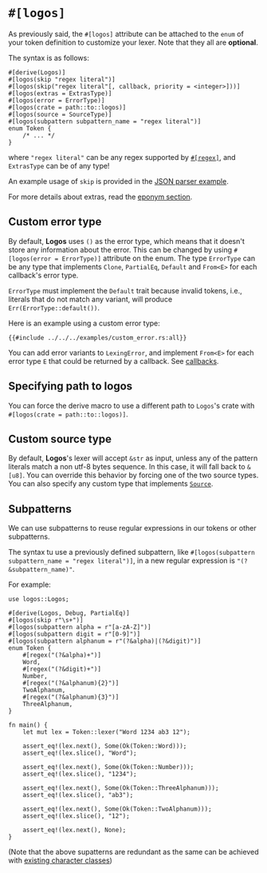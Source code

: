 # `#[logos]`

As previously said, the `#[logos]` attribute can be attached to the `enum`
of your token definition to customize your lexer. Note that they all are
**optional**.

The syntax is as follows:

```rust,no_run,no_playground
#[derive(Logos)]
#[logos(skip "regex literal")]
#[logos(skip("regex literal"[, callback, priority = <integer>]))]
#[logos(extras = ExtrasType)]
#[logos(error = ErrorType)]
#[logos(crate = path::to::logos)]
#[logos(source = SourceType)]
#[logos(subpattern subpattern_name = "regex literal")]
enum Token {
    /* ... */
}
```

where `"regex literal"` can be any regex supported by
[`#[regex]`](../common-regex.md), and `ExtrasType` can be of any type!

An example usage of `skip` is provided in the [JSON parser example](../examples/json.md).

For more details about extras, read the [eponym section](../extras.md).

## Custom error type

By default, **Logos** uses `()` as the error type, which means that it
doesn't store any information about the error.
This can be changed by using `#[logos(error = ErrorType)]` attribute on the enum.
The type `ErrorType` can be any type that implements `Clone`, `PartialEq`,
`Default` and `From<E>` for each callback's error type.

`ErrorType` must implement the `Default` trait because invalid tokens, i.e.,
literals that do not match any variant, will produce `Err(ErrorType::default())`.

Here is an example using a custom error type:

```rust,no_run,noplayground
{{#include ../../../examples/custom_error.rs:all}}
```

You can add error variants to `LexingError`,
and implement `From<E>` for each error type `E` that could
be returned by a callback. See [callbacks](../callbacks.md).

## Specifying path to logos

You can force the derive macro to use a different path to `Logos`'s crate
with `#[logos(crate = path::to::logos)]`.

## Custom source type

By default, **Logos**'s lexer will accept `&str` as input, unless any of the
pattern literals match a non utf-8 bytes sequence. In this case, it will fall
back to `&[u8]`. You can override this behavior by forcing one of the two
source types. You can also specify any custom type that implements
[`Source`](https://docs.rs/logos/latest/logos/source/trait.Source.html).

## Subpatterns

We can use subpatterns to reuse regular expressions in our tokens or other subpatterns.

The syntax tu use a previously defined subpattern, like `#[logos(subpattern subpattern_name = "regex literal")]`,
in a new regular expression is `"(?&subpattern_name)"`.

For example:

```rust,no_run,noplayground
use logos::Logos;

#[derive(Logos, Debug, PartialEq)]
#[logos(skip r"\s+")]
#[logos(subpattern alpha = r"[a-zA-Z]")]
#[logos(subpattern digit = r"[0-9]")]
#[logos(subpattern alphanum = r"(?&alpha)|(?&digit)")]
enum Token {
    #[regex("(?&alpha)+")]
    Word,
    #[regex("(?&digit)+")]
    Number,
    #[regex("(?&alphanum){2}")]
    TwoAlphanum,
    #[regex("(?&alphanum){3}")]
    ThreeAlphanum,
}

fn main() {
    let mut lex = Token::lexer("Word 1234 ab3 12");

    assert_eq!(lex.next(), Some(Ok(Token::Word)));
    assert_eq!(lex.slice(), "Word");

    assert_eq!(lex.next(), Some(Ok(Token::Number)));
    assert_eq!(lex.slice(), "1234");

    assert_eq!(lex.next(), Some(Ok(Token::ThreeAlphanum)));
    assert_eq!(lex.slice(), "ab3");

    assert_eq!(lex.next(), Some(Ok(Token::TwoAlphanum)));
    assert_eq!(lex.slice(), "12");

    assert_eq!(lex.next(), None);
}
```

(Note that the above supatterns are redundant as the same can be achieved with [existing character classes](https://docs.rs/regex/latest/regex/#ascii-character-classes))

